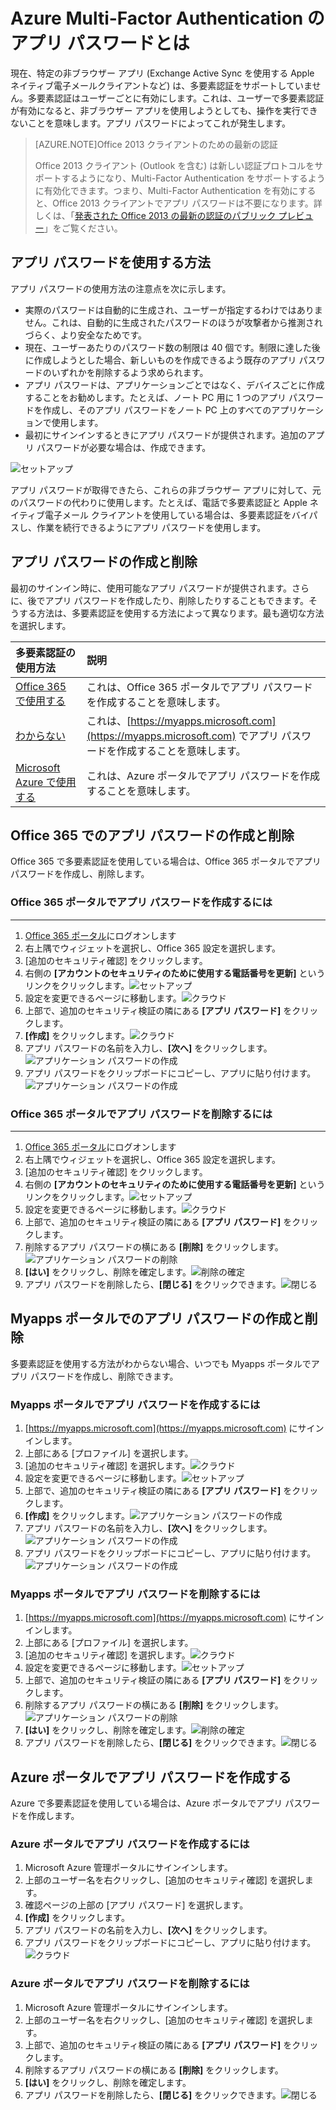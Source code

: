 <properties 
	pageTitle="Azure MFA のアプリ パスワードとは" 
	description="このページは、アプリ パスワードの詳細と、Azure MFA に関連した用途を理解するのに役立ちます。" 
	services="multi-factor-authentication" 
	documentationCenter="" 
	authors="billmath" 
	manager="stevenpo" 
	editor="curtland"/>

<tags 
	ms.service="multi-factor-authentication" 
	ms.workload="identity" 
	ms.tgt_pltfrm="na" 
	ms.devlang="na" 
	ms.topic="article" 
	ms.date="11/17/2015" 
	ms.author="billmath"/>



# Azure Multi-Factor Authentication のアプリ パスワードとは

現在、特定の非ブラウザー アプリ (Exchange Active Sync を使用する Apple ネイティブ電子メールクライアントなど) は、多要素認証をサポートしていません。多要素認証はユーザーごとに有効にします。これは、ユーザーで多要素認証が有効になると、非ブラウザー アプリを使用しようとしても、操作を実行できないことを意味します。アプリ パスワードによってこれが発生します。

>[AZURE.NOTE]Office 2013 クライアントのための最新の認証
>
> Office 2013 クライアント (Outlook を含む) は新しい認証プロトコルをサポートするようになり、Multi-Factor Authentication をサポートするように有効化できます。つまり、Multi-Factor Authentication を有効にすると、Office 2013 クライアントでアプリ パスワードは不要になります。詳しくは、「[発表された Office 2013 の最新の認証のパブリック プレビュー](https://blogs.office.com/2015/03/23/office-2013-modern-authentication-public-preview-announced/)」をご覧ください。
 
## アプリ パスワードを使用する方法

アプリ パスワードの使用方法の注意点を次に示します。

- 実際のパスワードは自動的に生成され、ユーザーが指定するわけではありません。これは、自動的に生成されたパスワードのほうが攻撃者から推測されづらく、より安全なためです。
- 現在、ユーザーあたりのパスワード数の制限は 40 個です。制限に達した後に作成しようとした場合、新しいものを作成できるよう既存のアプリ パスワードのいずれかを削除するよう求められます。
- アプリ パスワードは、アプリケーションごとではなく、デバイスごとに作成することをお勧めします。たとえば、ノート PC 用に 1 つのアプリ パスワードを作成し、そのアプリ パスワードをノート PC 上のすべてのアプリケーションで使用します。
- 最初にサインインするときにアプリ パスワードが提供されます。追加のアプリ パスワードが必要な場合は、作成できます。
 
![セットアップ](./media/multi-factor-authentication-end-user-app-passwords/app.png)

アプリ パスワードが取得できたら、これらの非ブラウザー アプリに対して、元のパスワードの代わりに使用します。たとえば、電話で多要素認証と Apple ネイティブ電子メール クライアントを使用している場合は、多要素認証をバイパスし、作業を続行できるようにアプリ パスワードを使用します。

## アプリ パスワードの作成と削除
最初のサインイン時に、使用可能なアプリ パスワードが提供されます。さらに、後でアプリ パスワードを作成したり、削除したりすることもできます。そうする方法は、多要素認証を使用する方法によって異なります。最も適切な方法を選択します。

多要素認証の使用方法|説明
:------------- | :------------- | 
[Office 365 で使用する](#creating-and-deleting-app-passwords-with-office-365)| これは、Office 365 ポータルでアプリ パスワードを作成することを意味します。
[わからない](#creating-and-deleting-app-passwords-with-myapps-portal)|これは、[https://myapps.microsoft.com](https://myapps.microsoft.com) でアプリ パスワードを作成することを意味します。
[Microsoft Azure で使用する](#create-app-passwords-in-the-azure-portal)| これは、Azure ポータルでアプリ パスワードを作成することを意味します。

## Office 365 でのアプリ パスワードの作成と削除 

Office 365 で多要素認証を使用している場合は、Office 365 ポータルでアプリ パスワードを作成し、削除します。

### Office 365 ポータルでアプリ パスワードを作成するには
--------------------------------------------------------------------------------

1. [Office 365 ポータル](https://login.microsoftonline.com/)にログオンします
2. 右上隅でウィジェットを選択し、Office 365 設定を選択します。
3. [追加のセキュリティ確認] をクリックします。
4. 右側の **[アカウントのセキュリティのために使用する電話番号を更新]** というリンクをクリックします。![セットアップ](./media/multi-factor-authentication-end-user-manage/o365a.png)
5. 設定を変更できるページに移動します。![クラウド](./media/multi-factor-authentication-end-user-manage/o365b.png)
6. 上部で、追加のセキュリティ検証の隣にある **[アプリ パスワード]** をクリックします。
7. **[作成]** をクリックします。![クラウド](./media/multi-factor-authentication-end-user-app-passwords-create-o365/apppass.png)
8. アプリ パスワードの名前を入力し、**[次へ]** をクリックします。![アプリケーション パスワードの作成](./media/multi-factor-authentication-end-user-app-passwords/create1.png)
9. アプリ パスワードをクリップボードにコピーし、アプリに貼り付けます。![アプリケーション パスワードの作成](./media/multi-factor-authentication-end-user-app-passwords/create2.png)


### Office 365 ポータルでアプリ パスワードを削除するには
--------------------------------------------------------------------------------


1. [Office 365 ポータル](https://login.microsoftonline.com/)にログオンします
2. 右上隅でウィジェットを選択し、Office 365 設定を選択します。
3. [追加のセキュリティ確認] をクリックします。
4. 右側の **[アカウントのセキュリティのために使用する電話番号を更新]** というリンクをクリックします。![セットアップ](./media/multi-factor-authentication-end-user-manage/o365a.png)
5. 設定を変更できるページに移動します。![クラウド](./media/multi-factor-authentication-end-user-manage/o365b.png)
6. 上部で、追加のセキュリティ検証の隣にある **[アプリ パスワード]** をクリックします。
7. 削除するアプリ パスワードの横にある **[削除]** をクリックします。![アプリケーション パスワードの削除](./media/multi-factor-authentication-end-user-app-passwords/delete1.png)
8. **[はい]** をクリックし、削除を確定します。![削除の確定](./media/multi-factor-authentication-end-user-app-passwords/delete2.png)
9. アプリ パスワードを削除したら、**[閉じる]** をクリックできます。![閉じる](./media/multi-factor-authentication-end-user-app-passwords/delete3.png)


## Myapps ポータルでのアプリ パスワードの作成と削除
多要素認証を使用する方法がわからない場合、いつでも Myapps ポータルでアプリ パスワードを作成し、削除できます。

### Myapps ポータルでアプリ パスワードを作成するには

1. [https://myapps.microsoft.com](https://myapps.microsoft.com) にサインインします。	
2. 上部にある [プロファイル] を選択します。
3. [追加のセキュリティ確認] を選択します。![クラウド](./media/multi-factor-authentication-end-user-manage/myapps1.png)
4. 設定を変更できるページに移動します。![セットアップ](./media/multi-factor-authentication-end-user-manage-myapps/proofup.png)
5. 上部で、追加のセキュリティ検証の隣にある **[アプリ パスワード]** をクリックします。
6. **[作成]** をクリックします。![アプリケーション パスワードの作成](./media/multi-factor-authentication-end-user-app-passwords/create3.png)
7. アプリ パスワードの名前を入力し、**[次へ]** をクリックします。![アプリケーション パスワードの作成](./media/multi-factor-authentication-end-user-app-passwords/create1.png)
8. アプリ パスワードをクリップボードにコピーし、アプリに貼り付けます。![アプリケーション パスワードの作成](./media/multi-factor-authentication-end-user-app-passwords/create2.png)

### Myapps ポータルでアプリ パスワードを削除するには

1. [https://myapps.microsoft.com](https://myapps.microsoft.com) にサインインします。	
2. 上部にある [プロファイル] を選択します。
3. [追加のセキュリティ確認] を選択します。![クラウド](./media/multi-factor-authentication-end-user-manage/myapps1.png)
4. 設定を変更できるページに移動します。![セットアップ](./media/multi-factor-authentication-end-user-manage-myapps/proofup.png)
5. 上部で、追加のセキュリティ検証の隣にある **[アプリ パスワード]** をクリックします。
6. 削除するアプリ パスワードの横にある **[削除]** をクリックします。![アプリケーション パスワードの削除](./media/multi-factor-authentication-end-user-app-passwords/delete1.png)
7. **[はい]** をクリックし、削除を確定します。![削除の確定](./media/multi-factor-authentication-end-user-app-passwords/delete2.png)
8. アプリ パスワードを削除したら、**[閉じる]** をクリックできます。![閉じる](./media/multi-factor-authentication-end-user-app-passwords/delete3.png)


## Azure ポータルでアプリ パスワードを作成する

Azure で多要素認証を使用している場合は、Azure ポータルでアプリ パスワードを作成します。

### Azure ポータルでアプリ パスワードを作成するには

1. Microsoft Azure 管理ポータルにサインインします。
2. 上部のユーザー名を右クリックし、[追加のセキュリティ確認] を選択します。
3. 確認ページの上部の [アプリ パスワード] を選択します。
4. **[作成]** をクリックします。
5. アプリ パスワードの名前を入力し、**[次へ]** をクリックします。
6. アプリ パスワードをクリップボードにコピーし、アプリに貼り付けます。![クラウド](./media/multi-factor-authentication-end-user-app-passwords-create-azure/app2.png)

### Azure ポータルでアプリ パスワードを削除するには

1. Microsoft Azure 管理ポータルにサインインします。
2. 上部のユーザー名を右クリックし、[追加のセキュリティ確認] を選択します。
3. 上部で、追加のセキュリティ検証の隣にある **[アプリ パスワード]** をクリックします。
4. 削除するアプリ パスワードの横にある **[削除]** をクリックします。
5. **[はい]** をクリックし、削除を確定します。
6. アプリ パスワードを削除したら、**[閉じる]** をクリックできます。![閉じる](./media/multi-factor-authentication-end-user-app-passwords/delete3.png)

<!---HONumber=Nov15_HO4-->